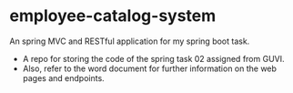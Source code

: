 # employee-catalog-system
An spring MVC and RESTful application for my spring boot task.
* A repo for storing the code of the spring task 02 assigned from GUVI.
* Also, refer to the word document for further information on the web pages and endpoints.
